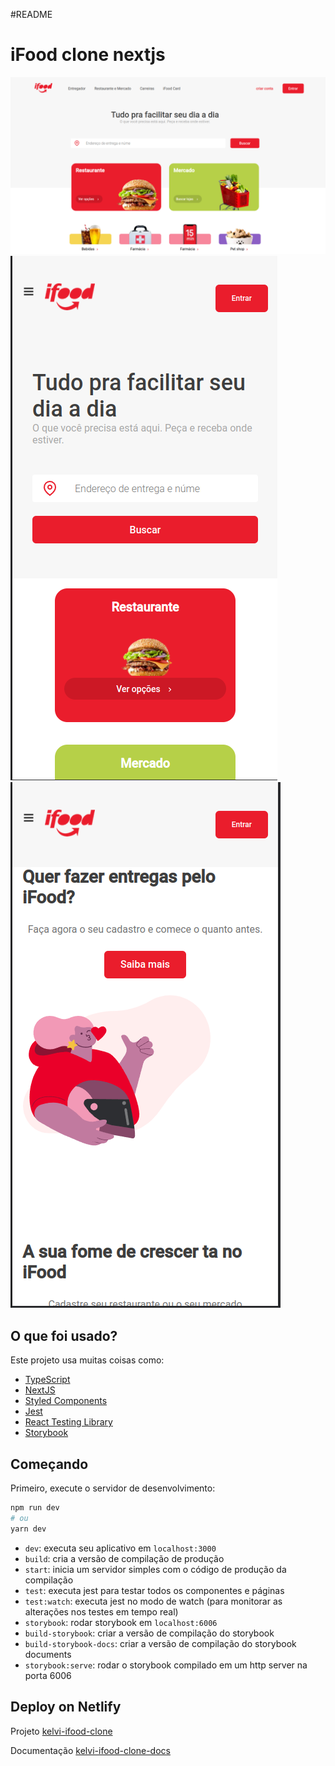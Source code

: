 #README

# iFood clone nextjs
![Desktop](public/preview/desktop-preview.png)
![Mobile](public/preview/mobile-preview.png)
![Mobile](public/preview/mobile-preview-2.png)

## O que foi usado?

Este projeto usa muitas coisas como:

- [TypeScript](https://www.typescriptlang.org/)
- [NextJS](https://nextjs.org/)
- [Styled Components](https://styled-components.com/)
- [Jest](https://jestjs.io/)
- [React Testing Library](https://testing-library.com/docs/react-testing-library/intro)
- [Storybook](https://storybook.js.org/)


## Começando

Primeiro, execute o servidor de desenvolvimento:

```bash
npm run dev
# ou
yarn dev
```


- `dev`: executa seu aplicativo em `localhost:3000`
- `build`: cria a versão de compilação de produção
- `start`: inicia um servidor simples com o código de produção da compilação
- `test`: executa jest para testar todos os componentes e páginas
- `test:watch`: executa jest no modo de watch (para monitorar as alterações nos testes em tempo real)
- `storybook`: rodar storybook em `localhost:6006`
- `build-storybook`: criar a versão de compilação do storybook
- `build-storybook-docs`: criar a versão de compilação do storybook documents
- `storybook:serve`: rodar o storybook compilado em um http server na porta 6006

## Deploy on Netlify

Projeto [kelvi-ifood-clone
](https://kelvi-ifood-clone.netlify.app)

Documentação [kelvi-ifood-clone-docs](https://kelvi-ifood-clone-docs.netlify.app)